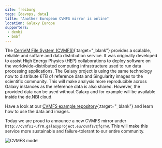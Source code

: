 ```yaml
---
site: freiburg
tags: [devops, data]
title: "Another European CVMFS mirror is online"
location: Galaxy Europe
supporters:
 - denbi
 - bmbf
---
```


The [CernVM File System (CVMFS)](https://cernvm.cern.ch/portal/filesystem){:target="_blank"} provides a scalable, reliable and softare and data distribution service.
It was originally developed to assist High Energy Physics (HEP) collaborations to deploy software on the worldwide-distributed computing infrastructure used to run data processing applications.
The Galaxy project is using the same technology now to distribute 6TB of reference data and Singularity images to the scientific community.
This will make analysis more reproducible across Galaxy instances as the reference data is also shared. However, the provided data can be used without Galaxy and for example
will be available inside the de.NBI cloud.

Have a look at our [CVMFS example repository](https://github.com/usegalaxy-eu/cvmfs-example){:target="_blank"} and learn how to use the data and images.

Today we are proud to announce a new CVMFS mirror under `http://cvmfs1-ufr0.galaxyproject.eu/cvmfs/@fqrn@`.
This will make this service more sustainable and failure-tolerant to our entire community.

![CVMFS model](/assets/media/cvmfs.png)

